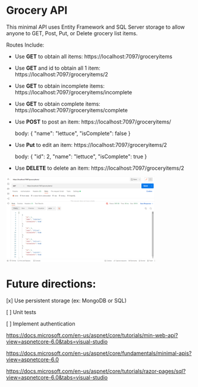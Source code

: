 # Grocery API

This minimal API uses Entity Framework and SQL Server storage to allow anyone to GET, Post, Put, or Delete grocery list items. 


Routes Include:

 * Use **GET** to obtain all items: https://localhost:7097/groceryitems

 * Use **GET** and id to obtain all 1 item: https://localhost:7097/groceryitems/2

 * Use **GET** to obtain incomplete items: https://localhost:7097/groceryitems/incomplete

 * Use **GET** to obtain complete items: https://localhost:7097/groceryitems/complete

 * Use **POST** to post an item: https://localhost:7097/groceryitems/

    body:
     {
        "name": "lettuce",
        "isComplete": false
     }

 * Use **Put** to edit an item: https://localhost:7097/groceryitems/2

     body:
    {
        "id": 2,
        "name": "lettuce",
        "isComplete": true
    }

 * Use **DELETE** to delete an item: https://localhost:7097/groceryitems/2


 <!-- ![Postman image] -->
<img src="images/screenshot.png" width="400" >


# Future directions:
[x] Use persistent storage (ex: MongoDB or SQL)

[ ] Unit tests

[ ] Implement authentication













https://docs.microsoft.com/en-us/aspnet/core/tutorials/min-web-api?view=aspnetcore-6.0&tabs=visual-studio

https://docs.microsoft.com/en-us/aspnet/core/fundamentals/minimal-apis?view=aspnetcore-6.0

https://docs.microsoft.com/en-us/aspnet/core/tutorials/razor-pages/sql?view=aspnetcore-6.0&tabs=visual-studio